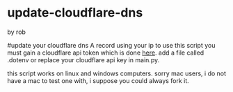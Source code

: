 # update-cloudflare-dns
by rob

#update your cloudflare dns A record using your ip
to use this script you must gain a cloudflare api token which is done [here](https://dash.cloudflare.com/profile/api-tokens).
add a file called .dotenv or replace your cloudflare api key in main.py.

this script works on linux and windows computers.
sorry mac users, i do not have a mac to test one with, i suppose you could always fork it.